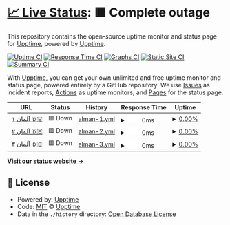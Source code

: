 # [📈 Live Status](https://upptime.github.io/upptime): <!--live status--> **🟥 Complete outage**

This repository contains the open-source uptime monitor and status page for [Upptime](https://upptime.js.org), powered by [Upptime](https://github.com/upptime/upptime).

[![Uptime CI](https://github.com/omid-j-d/uptime/workflows/Uptime%20CI/badge.svg)](https://github.com/omid-j-d/uptime/actions?query=workflow%3A%22Uptime+CI%22)
[![Response Time CI](https://github.com/omid-j-d/uptime/workflows/Response%20Time%20CI/badge.svg)](https://github.com/omid-j-d/uptime/actions?query=workflow%3A%22Response+Time+CI%22)
[![Graphs CI](https://github.com/omid-j-d/uptime/workflows/Graphs%20CI/badge.svg)](https://github.com/omid-j-d/uptime/actions?query=workflow%3A%22Graphs+CI%22)
[![Static Site CI](https://github.com/omid-j-d/uptime/workflows/Static%20Site%20CI/badge.svg)](https://github.com/omid-j-d/uptime/actions?query=workflow%3A%22Static+Site+CI%22)
[![Summary CI](https://github.com/omid-j-d/uptime/workflows/Summary%20CI/badge.svg)](https://github.com/omid-j-d/uptime/actions?query=workflow%3A%22Summary+CI%22)

With [Upptime](https://upptime.js.org), you can get your own unlimited and free uptime monitor and status page, powered entirely by a GitHub repository. We use [Issues](https://github.com/upptime/upptime/issues) as incident reports, [Actions](https://github.com/omid-j-d/uptime/actions) as uptime monitors, and [Pages](https://upptime.github.io/upptime) for the status page.

<!--start: status pages-->
<!-- This summary is generated by Upptime (https://github.com/upptime/upptime) -->
<!-- Do not edit this manually, your changes will be overwritten -->
<!-- prettier-ignore -->
| URL | Status | History | Response Time | Uptime |
| --- | ------ | ------- | ------------- | ------ |
| <img alt="" src="https://icons.duckduckgo.com/ip3/de1x.fastnetworkcdn.xyz.ico" height="13"> [آلمان ۱ 🇩🇪](http://de1x.fastnetworkcdn.xyz:8585) | 🟥 Down | [alman-1.yml](https://github.com/omid-j-d/uptime/commits/HEAD/history/alman-1.yml) | <details><summary><img alt="Response time graph" src="./graphs/alman-1/response-time-week.png" height="20"> 0ms</summary><br><a href="https://fastnetworkcdn.xyz/history/alman-1"><img alt="Response time 486" src="https://img.shields.io/endpoint?url=https%3A%2F%2Fraw.githubusercontent.com%2Fomid-j-d%2Fuptime%2FHEAD%2Fapi%2Falman-1%2Fresponse-time.json"></a><br><a href="https://fastnetworkcdn.xyz/history/alman-1"><img alt="24-hour response time 0" src="https://img.shields.io/endpoint?url=https%3A%2F%2Fraw.githubusercontent.com%2Fomid-j-d%2Fuptime%2FHEAD%2Fapi%2Falman-1%2Fresponse-time-day.json"></a><br><a href="https://fastnetworkcdn.xyz/history/alman-1"><img alt="7-day response time 0" src="https://img.shields.io/endpoint?url=https%3A%2F%2Fraw.githubusercontent.com%2Fomid-j-d%2Fuptime%2FHEAD%2Fapi%2Falman-1%2Fresponse-time-week.json"></a><br><a href="https://fastnetworkcdn.xyz/history/alman-1"><img alt="30-day response time 0" src="https://img.shields.io/endpoint?url=https%3A%2F%2Fraw.githubusercontent.com%2Fomid-j-d%2Fuptime%2FHEAD%2Fapi%2Falman-1%2Fresponse-time-month.json"></a><br><a href="https://fastnetworkcdn.xyz/history/alman-1"><img alt="1-year response time 616" src="https://img.shields.io/endpoint?url=https%3A%2F%2Fraw.githubusercontent.com%2Fomid-j-d%2Fuptime%2FHEAD%2Fapi%2Falman-1%2Fresponse-time-year.json"></a></details> | <details><summary><a href="https://fastnetworkcdn.xyz/history/alman-1">0.00%</a></summary><a href="https://fastnetworkcdn.xyz/history/alman-1"><img alt="All-time uptime 20.91%" src="https://img.shields.io/endpoint?url=https%3A%2F%2Fraw.githubusercontent.com%2Fomid-j-d%2Fuptime%2FHEAD%2Fapi%2Falman-1%2Fuptime.json"></a><br><a href="https://fastnetworkcdn.xyz/history/alman-1"><img alt="24-hour uptime 0.00%" src="https://img.shields.io/endpoint?url=https%3A%2F%2Fraw.githubusercontent.com%2Fomid-j-d%2Fuptime%2FHEAD%2Fapi%2Falman-1%2Fuptime-day.json"></a><br><a href="https://fastnetworkcdn.xyz/history/alman-1"><img alt="7-day uptime 0.00%" src="https://img.shields.io/endpoint?url=https%3A%2F%2Fraw.githubusercontent.com%2Fomid-j-d%2Fuptime%2FHEAD%2Fapi%2Falman-1%2Fuptime-week.json"></a><br><a href="https://fastnetworkcdn.xyz/history/alman-1"><img alt="30-day uptime 0.00%" src="https://img.shields.io/endpoint?url=https%3A%2F%2Fraw.githubusercontent.com%2Fomid-j-d%2Fuptime%2FHEAD%2Fapi%2Falman-1%2Fuptime-month.json"></a><br><a href="https://fastnetworkcdn.xyz/history/alman-1"><img alt="1-year uptime 15.05%" src="https://img.shields.io/endpoint?url=https%3A%2F%2Fraw.githubusercontent.com%2Fomid-j-d%2Fuptime%2FHEAD%2Fapi%2Falman-1%2Fuptime-year.json"></a></details>
| <img alt="" src="https://icons.duckduckgo.com/ip3/de2x.fastnetworkcdn.xyz.ico" height="13"> [آلمان ۲ 🇩🇪](http://de2x.fastnetworkcdn.xyz:8585) | 🟥 Down | [alman-2.yml](https://github.com/omid-j-d/uptime/commits/HEAD/history/alman-2.yml) | <details><summary><img alt="Response time graph" src="./graphs/alman-2/response-time-week.png" height="20"> 0ms</summary><br><a href="https://fastnetworkcdn.xyz/history/alman-2"><img alt="Response time 300" src="https://img.shields.io/endpoint?url=https%3A%2F%2Fraw.githubusercontent.com%2Fomid-j-d%2Fuptime%2FHEAD%2Fapi%2Falman-2%2Fresponse-time.json"></a><br><a href="https://fastnetworkcdn.xyz/history/alman-2"><img alt="24-hour response time 0" src="https://img.shields.io/endpoint?url=https%3A%2F%2Fraw.githubusercontent.com%2Fomid-j-d%2Fuptime%2FHEAD%2Fapi%2Falman-2%2Fresponse-time-day.json"></a><br><a href="https://fastnetworkcdn.xyz/history/alman-2"><img alt="7-day response time 0" src="https://img.shields.io/endpoint?url=https%3A%2F%2Fraw.githubusercontent.com%2Fomid-j-d%2Fuptime%2FHEAD%2Fapi%2Falman-2%2Fresponse-time-week.json"></a><br><a href="https://fastnetworkcdn.xyz/history/alman-2"><img alt="30-day response time 0" src="https://img.shields.io/endpoint?url=https%3A%2F%2Fraw.githubusercontent.com%2Fomid-j-d%2Fuptime%2FHEAD%2Fapi%2Falman-2%2Fresponse-time-month.json"></a><br><a href="https://fastnetworkcdn.xyz/history/alman-2"><img alt="1-year response time 305" src="https://img.shields.io/endpoint?url=https%3A%2F%2Fraw.githubusercontent.com%2Fomid-j-d%2Fuptime%2FHEAD%2Fapi%2Falman-2%2Fresponse-time-year.json"></a></details> | <details><summary><a href="https://fastnetworkcdn.xyz/history/alman-2">0.00%</a></summary><a href="https://fastnetworkcdn.xyz/history/alman-2"><img alt="All-time uptime 45.31%" src="https://img.shields.io/endpoint?url=https%3A%2F%2Fraw.githubusercontent.com%2Fomid-j-d%2Fuptime%2FHEAD%2Fapi%2Falman-2%2Fuptime.json"></a><br><a href="https://fastnetworkcdn.xyz/history/alman-2"><img alt="24-hour uptime 0.00%" src="https://img.shields.io/endpoint?url=https%3A%2F%2Fraw.githubusercontent.com%2Fomid-j-d%2Fuptime%2FHEAD%2Fapi%2Falman-2%2Fuptime-day.json"></a><br><a href="https://fastnetworkcdn.xyz/history/alman-2"><img alt="7-day uptime 0.00%" src="https://img.shields.io/endpoint?url=https%3A%2F%2Fraw.githubusercontent.com%2Fomid-j-d%2Fuptime%2FHEAD%2Fapi%2Falman-2%2Fuptime-week.json"></a><br><a href="https://fastnetworkcdn.xyz/history/alman-2"><img alt="30-day uptime 0.00%" src="https://img.shields.io/endpoint?url=https%3A%2F%2Fraw.githubusercontent.com%2Fomid-j-d%2Fuptime%2FHEAD%2Fapi%2Falman-2%2Fuptime-month.json"></a><br><a href="https://fastnetworkcdn.xyz/history/alman-2"><img alt="1-year uptime 41.40%" src="https://img.shields.io/endpoint?url=https%3A%2F%2Fraw.githubusercontent.com%2Fomid-j-d%2Fuptime%2FHEAD%2Fapi%2Falman-2%2Fuptime-year.json"></a></details>
| <img alt="" src="https://icons.duckduckgo.com/ip3/de3x.fastnetworkcdn.xyz.ico" height="13"> [آلمان ۳ 🇩🇪](http://de3x.fastnetworkcdn.xyz:8585) | 🟥 Down | [alman-3.yml](https://github.com/omid-j-d/uptime/commits/HEAD/history/alman-3.yml) | <details><summary><img alt="Response time graph" src="./graphs/alman-3/response-time-week.png" height="20"> 0ms</summary><br><a href="https://fastnetworkcdn.xyz/history/alman-3"><img alt="Response time 305" src="https://img.shields.io/endpoint?url=https%3A%2F%2Fraw.githubusercontent.com%2Fomid-j-d%2Fuptime%2FHEAD%2Fapi%2Falman-3%2Fresponse-time.json"></a><br><a href="https://fastnetworkcdn.xyz/history/alman-3"><img alt="24-hour response time 0" src="https://img.shields.io/endpoint?url=https%3A%2F%2Fraw.githubusercontent.com%2Fomid-j-d%2Fuptime%2FHEAD%2Fapi%2Falman-3%2Fresponse-time-day.json"></a><br><a href="https://fastnetworkcdn.xyz/history/alman-3"><img alt="7-day response time 0" src="https://img.shields.io/endpoint?url=https%3A%2F%2Fraw.githubusercontent.com%2Fomid-j-d%2Fuptime%2FHEAD%2Fapi%2Falman-3%2Fresponse-time-week.json"></a><br><a href="https://fastnetworkcdn.xyz/history/alman-3"><img alt="30-day response time 0" src="https://img.shields.io/endpoint?url=https%3A%2F%2Fraw.githubusercontent.com%2Fomid-j-d%2Fuptime%2FHEAD%2Fapi%2Falman-3%2Fresponse-time-month.json"></a><br><a href="https://fastnetworkcdn.xyz/history/alman-3"><img alt="1-year response time 315" src="https://img.shields.io/endpoint?url=https%3A%2F%2Fraw.githubusercontent.com%2Fomid-j-d%2Fuptime%2FHEAD%2Fapi%2Falman-3%2Fresponse-time-year.json"></a></details> | <details><summary><a href="https://fastnetworkcdn.xyz/history/alman-3">0.00%</a></summary><a href="https://fastnetworkcdn.xyz/history/alman-3"><img alt="All-time uptime 32.24%" src="https://img.shields.io/endpoint?url=https%3A%2F%2Fraw.githubusercontent.com%2Fomid-j-d%2Fuptime%2FHEAD%2Fapi%2Falman-3%2Fuptime.json"></a><br><a href="https://fastnetworkcdn.xyz/history/alman-3"><img alt="24-hour uptime 0.00%" src="https://img.shields.io/endpoint?url=https%3A%2F%2Fraw.githubusercontent.com%2Fomid-j-d%2Fuptime%2FHEAD%2Fapi%2Falman-3%2Fuptime-day.json"></a><br><a href="https://fastnetworkcdn.xyz/history/alman-3"><img alt="7-day uptime 0.00%" src="https://img.shields.io/endpoint?url=https%3A%2F%2Fraw.githubusercontent.com%2Fomid-j-d%2Fuptime%2FHEAD%2Fapi%2Falman-3%2Fuptime-week.json"></a><br><a href="https://fastnetworkcdn.xyz/history/alman-3"><img alt="30-day uptime 0.00%" src="https://img.shields.io/endpoint?url=https%3A%2F%2Fraw.githubusercontent.com%2Fomid-j-d%2Fuptime%2FHEAD%2Fapi%2Falman-3%2Fuptime-month.json"></a><br><a href="https://fastnetworkcdn.xyz/history/alman-3"><img alt="1-year uptime 27.26%" src="https://img.shields.io/endpoint?url=https%3A%2F%2Fraw.githubusercontent.com%2Fomid-j-d%2Fuptime%2FHEAD%2Fapi%2Falman-3%2Fuptime-year.json"></a></details>

<!--end: status pages-->

[**Visit our status website →**](https://upptime.github.io/upptime)

## 📄 License

- Powered by: [Upptime](https://github.com/upptime/upptime)
- Code: [MIT](./LICENSE) © [Upptime](https://upptime.js.org)
- Data in the `./history` directory: [Open Database License](https://opendatacommons.org/licenses/odbl/1-0/)
